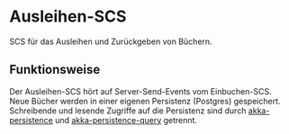 # Ausleihen-SCS

SCS für das Ausleihen und Zurückgeben von Büchern.

## Funktionsweise

Der Ausleihen-SCS hört auf Server-Send-Events vom Einbuchen-SCS. Neue Bücher werden in einer eigenen 
Persistenz (Postgres) gespeichert. Schreibende und lesende Zugriffe auf die Persistenz sind durch 
[akka-persistence](https://doc.akka.io/docs/akka/current/scala/persistence.html) und 
[akka-persistence-query](https://doc.akka.io/docs/akka/current/scala/persistence-query.html) getrennt.


